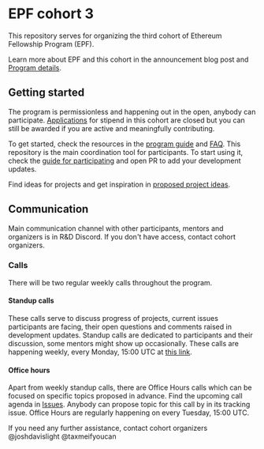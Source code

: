 # EPF cohort 3

This repository serves for organizing the third cohort of Ethereum Fellowship Program (EPF). 

Learn more about EPF and this cohort in the announcement blog post and [Program details](./program-guide/program-details.md).

## Getting started

The program is permissionless and happening out in the open, anybody can participate. [Applications](https://blog.ethereum.org/2022/09/01/ethereum-protocol-fellowship-third) for stipend in this cohort are closed but you can still be awarded if you are active and meaningfully contributing. 

To get started, check the resources in the [program guide](/program-guide/README.md) and [FAQ](/program-guide/faq.md). This repository is the main coordination tool for participants. To start using it, check the [guide for participating](/program-guide/participation-guide.md) and open PR to add your development updates. 

Find ideas for projects and get inspiration in [proposed project ideas](/projects/project-ideas.md). 

## Communication  

Main communication channel with other participants, mentors and organizers is in R&D Discord. If you don't have access, contact cohort organizers. 

### Calls

There will be two regular weekly calls throughout the program. 

#### Standup calls 

These calls serve to discuss progress of projects, current issues participants are facing, their open questions and comments raised in development updates. Standup calls are dedicated to participants and their discussion, some mentors might show up occasionally. These calls are happening weekly, every Monday, 15:00 UTC at [this link](https://meet.ethereum.org/epf-standup).

#### Office hours

Apart from weekly standup calls, there are Office Hours calls which can be focused on specific topics proposed in advance. Find the upcoming call agenda in [Issues](https://github.com/eth-protocol-fellows/cohort-three/issues). Anybody can propose topic for this call by in its tracking issue. Office Hours are regularly happening on every Tuesday, 15:00 UTC.


If you need any further assistance, contact cohort organizers @joshdavislight @taxmeifyoucan
